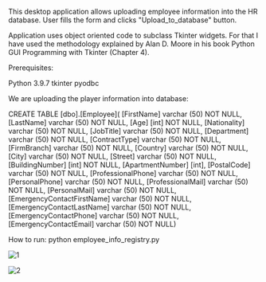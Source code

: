 This desktop application allows uploading employee information into the HR database. User fills the form and clicks "Upload_to_database" button.

Application uses object oriented code to subclass Tkinter widgets.
For that I have used the methodology explained by Alan D. Moore in his book Python GUI Programming with Tkinter (Chapter 4).

Prerequisites:

Python 3.9.7
tkinter
pyodbc

We are uploading the player information into database:

CREATE TABLE [dbo].[Employee]( 
[FirstName] varchar (50) NOT NULL, 
[LastName] varchar (50) NOT NULL,
[Age] [int] NOT NULL, 
[Nationality] varchar (50) NOT NULL, 
[JobTitle] varchar (50) NOT NULL, 
[Department] varchar (50) NOT NULL, 
[ContractType] varchar (50) NOT NULL, 
[FirmBranch] varchar (50) NOT NULL, 
[Country] varchar (50) NOT NULL, 
[City] varchar (50) NOT NULL, 
[Street] varchar (50) NOT NULL, 
[BuildingNumber] [int] NOT NULL, 
[ApartmentNumber] [int], 
[PostalCode] varchar (50) NOT NULL,
[ProfessionalPhone] varchar (50) NOT NULL,
[PersonalPhone] varchar (50) NOT NULL,
[ProfessionalMail] varchar (50) NOT NULL,
[PersonalMail] varchar (50) NOT NULL,
[EmergencyContactFirstName] varchar (50) NOT NULL,
[EmergencyContactLastName] varchar (50) NOT NULL,
[EmergencyContactPhone] varchar (50) NOT NULL,
[EmergencyContactEmail] varchar (50) NOT NULL)

How to run: python employee_info_registry.py








![1](https://user-images.githubusercontent.com/89083426/166502846-c0fc9b0b-baed-47e3-b22c-d78d2583b2db.png)

![2](https://user-images.githubusercontent.com/89083426/166502871-cd3ff076-f94f-4b28-99b4-76ef0eb6b9ff.png)






